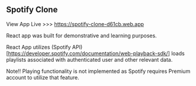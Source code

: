 ## Spotify Clone

View App Live >>> https://spotify-clone-d61cb.web.app

React app was built for demonstrative and learning purposes.

React App utilizes (Spotify API)[https://developer.spotify.com/documentation/web-playback-sdk/] loads playlists associated with authenticated user and other relevant data.

Note!! Playing functionality is not implemented as Spotify requires Premium account to utilize that feature.
